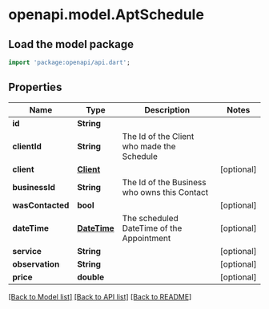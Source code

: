 # openapi.model.AptSchedule

## Load the model package
```dart
import 'package:openapi/api.dart';
```

## Properties
Name | Type | Description | Notes
------------ | ------------- | ------------- | -------------
**id** | **String** |  | 
**clientId** | **String** | The Id of the Client who made the Schedule | 
**client** | [**Client**](Client.md) |  | [optional] 
**businessId** | **String** | The Id of the Business who owns this Contact | 
**wasContacted** | **bool** |  | [optional] 
**dateTime** | [**DateTime**](DateTime.md) | The scheduled DateTime of the Appointment | [optional] 
**service** | **String** |  | [optional] 
**observation** | **String** |  | [optional] 
**price** | **double** |  | [optional] 

[[Back to Model list]](../README.md#documentation-for-models) [[Back to API list]](../README.md#documentation-for-api-endpoints) [[Back to README]](../README.md)



